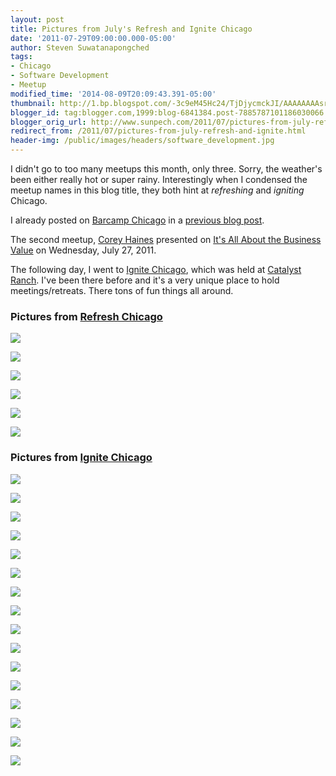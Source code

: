 ```yaml
---
layout: post
title: Pictures from July's Refresh and Ignite Chicago
date: '2011-07-29T09:00:00.000-05:00'
author: Steven Suwatanapongched
tags:
- Chicago
- Software Development
- Meetup
modified_time: '2014-08-09T20:09:43.391-05:00'
thumbnail: http://1.bp.blogspot.com/-3c9eM45Hc24/TjDjycmckJI/AAAAAAAAsrY/goiIaQnBwi0/s600/2011-07-27+at+18-34-09.jpg
blogger_id: tag:blogger.com,1999:blog-6841384.post-7885787101186030066
blogger_orig_url: http://www.sunpech.com/2011/07/pictures-from-july-refresh-and-ignite.html
redirect_from: /2011/07/pictures-from-july-refresh-and-ignite.html
header-img: /public/images/headers/software_development.jpg
---
```


I didn't go to too many meetups this month, only three. Sorry, the weather's been either really hot or super rainy. Interestingly when I condensed the meetup names in this blog title, they both hint at <i>refreshing</i> and <i>igniting</i> Chicago.

I already posted on <a href="http://barcampchicago.org/">Barcamp Chicago</a> in a <a href="http://www.spong.org/2011/07/barcamp-chicago-at-pumping-station-one.html">previous blog post</a>.

The second meetup, <a href="https://twitter.com/#!/coreyhaines">Corey Haines</a> presented on <a href="http://www.meetup.com/Refresh-Chicago/events/15970788/">It's All About the Business Value</a> on Wednesday, July 27, 2011.

The following day, I went to <a href="http://www.ignitechi.org/">Ignite Chicago</a>, which was held at <a href="http://www.catalystranch.com/">Catalyst Ranch</a>. I've been there before and it's a very unique place to hold meetings/retreats. There tons of fun things all around.

### Pictures from <a href="http://www.meetup.com/Refresh-Chicago/">Refresh Chicago</a>

<a href="http://1.bp.blogspot.com/-3c9eM45Hc24/TjDjycmckJI/AAAAAAAAsrY/goiIaQnBwi0/s600/2011-07-27+at+18-34-09.jpg" ><img border="0" src="http://1.bp.blogspot.com/-3c9eM45Hc24/TjDjycmckJI/AAAAAAAAsrY/goiIaQnBwi0/s400/2011-07-27+at+18-34-09.jpg"   /></a>

<a href="http://2.bp.blogspot.com/-t6MfowFpdgU/TjDjy3ssSwI/AAAAAAAAsrc/brBUs_v28Pk/s600/2011-07-27+at+18-56-32.jpg" ><img border="0" src="http://2.bp.blogspot.com/-t6MfowFpdgU/TjDjy3ssSwI/AAAAAAAAsrc/brBUs_v28Pk/s400/2011-07-27+at+18-56-32.jpg"   /></a>

<a href="http://2.bp.blogspot.com/-h_3JICeHWJI/TjDjz9syN8I/AAAAAAAAsrg/adMG634gsY0/s600/2011-07-27+at+18-57-00.jpg" ><img border="0" src="http://2.bp.blogspot.com/-h_3JICeHWJI/TjDjz9syN8I/AAAAAAAAsrg/adMG634gsY0/s400/2011-07-27+at+18-57-00.jpg"   /></a>

<a href="http://3.bp.blogspot.com/-tzr08EKmkLw/TjDj0S3EPtI/AAAAAAAAsrk/5c5gN99Mx0E/s600/2011-07-27+at+18-57-55.jpg" ><img border="0" src="http://3.bp.blogspot.com/-tzr08EKmkLw/TjDj0S3EPtI/AAAAAAAAsrk/5c5gN99Mx0E/s400/2011-07-27+at+18-57-55.jpg"   /></a>

<a href="http://4.bp.blogspot.com/-Ve4sOuoHjhI/TjDj0_dPUHI/AAAAAAAAsro/1kJi482P5rE/s600/2011-07-27+at+19-00-24.jpg" ><img border="0" src="http://4.bp.blogspot.com/-Ve4sOuoHjhI/TjDj0_dPUHI/AAAAAAAAsro/1kJi482P5rE/s400/2011-07-27+at+19-00-24.jpg"   /></a>

<a href="http://2.bp.blogspot.com/-LT8_CxP1gyg/TjDj1XE7aEI/AAAAAAAAsrs/UnJKvPq0FkE/s600/2011-07-27+at+19-01-06.jpg" ><img border="0" src="http://2.bp.blogspot.com/-LT8_CxP1gyg/TjDj1XE7aEI/AAAAAAAAsrs/UnJKvPq0FkE/s400/2011-07-27+at+19-01-06.jpg"   /></a>

### Pictures from <a href="http://www.ignitechi.org/">Ignite Chicago</a>

<a href="http://1.bp.blogspot.com/-iyyym4ngPDE/TjJVxjfg-QI/AAAAAAAAsxc/QrLF8lI0GPw/s600/2011-07-28+at+19-03-44.jpg" ><img border="0" src="http://1.bp.blogspot.com/-iyyym4ngPDE/TjJVxjfg-QI/AAAAAAAAsxc/QrLF8lI0GPw/s400/2011-07-28+at+19-03-44.jpg"   /></a>

<a href="http://4.bp.blogspot.com/-4inmTVHrhcs/TjJV2cyxPDI/AAAAAAAAsyI/O96DRtn8dW4/s600/2011-07-28+at+19-17-39.jpg" ><img border="0" src="http://4.bp.blogspot.com/-4inmTVHrhcs/TjJV2cyxPDI/AAAAAAAAsyI/O96DRtn8dW4/s400/2011-07-28+at+19-17-39.jpg"   /></a>

<a href="http://4.bp.blogspot.com/-h-eYsJ5uIMk/TjJV24U7gWI/AAAAAAAAsyM/IwAHDzyDOkk/s600/2011-07-28+at+19-18-13.jpg" ><img border="0" src="http://4.bp.blogspot.com/-h-eYsJ5uIMk/TjJV24U7gWI/AAAAAAAAsyM/IwAHDzyDOkk/s400/2011-07-28+at+19-18-13.jpg"   /></a>

<a href="http://1.bp.blogspot.com/-Co3a4Ok2XBM/TjJV5MUggnI/AAAAAAAAsyk/-f_v3BhFR_E/s600/2011-07-28+at+19-21-59.jpg" ><img border="0" src="http://1.bp.blogspot.com/-Co3a4Ok2XBM/TjJV5MUggnI/AAAAAAAAsyk/-f_v3BhFR_E/s400/2011-07-28+at+19-21-59.jpg"   /></a>

<a href="http://4.bp.blogspot.com/-zm3tze3pi_s/TjJV5sMZ0kI/AAAAAAAAsyo/H6Vrne0Te84/s600/2011-07-28+at+19-25-17.jpg" ><img border="0" src="http://4.bp.blogspot.com/-zm3tze3pi_s/TjJV5sMZ0kI/AAAAAAAAsyo/H6Vrne0Te84/s400/2011-07-28+at+19-25-17.jpg"   /></a>

<a href="http://4.bp.blogspot.com/-K4O3sy_EiOE/TjJV6KBcN8I/AAAAAAAAsys/Ve1W9rozoH0/s600/2011-07-28+at+19-25-53.jpg" ><img border="0" src="http://4.bp.blogspot.com/-K4O3sy_EiOE/TjJV6KBcN8I/AAAAAAAAsys/Ve1W9rozoH0/s400/2011-07-28+at+19-25-53.jpg"   /></a>

<a href="http://4.bp.blogspot.com/-SUF2HSBsp00/TjJV7cH7VtI/AAAAAAAAsy0/OH3GWR0P-7Q/s600/2011-07-28+at+19-26-19.jpg" ><img border="0" src="http://4.bp.blogspot.com/-SUF2HSBsp00/TjJV7cH7VtI/AAAAAAAAsy0/OH3GWR0P-7Q/s400/2011-07-28+at+19-26-19.jpg"   /></a>

<a href="http://4.bp.blogspot.com/-7C3bPFsFst0/TjJV8wCLp6I/AAAAAAAAszE/gkbStBNGLRE/s600/2011-07-28+at+19-28-48.jpg" ><img border="0" src="http://4.bp.blogspot.com/-7C3bPFsFst0/TjJV8wCLp6I/AAAAAAAAszE/gkbStBNGLRE/s400/2011-07-28+at+19-28-48.jpg"   /></a>

<a href="http://4.bp.blogspot.com/-_4BUk0ThnK8/TjJV9P3F7dI/AAAAAAAAszI/TAcwwSmiBoc/s600/2011-07-28+at+19-32-42.jpg" ><img border="0" src="http://4.bp.blogspot.com/-_4BUk0ThnK8/TjJV9P3F7dI/AAAAAAAAszI/TAcwwSmiBoc/s400/2011-07-28+at+19-32-42.jpg"   /></a>

<a href="http://2.bp.blogspot.com/-yLUgVcmxxpM/TjJWAfC1r1I/AAAAAAAAszo/EUYYsCEUCK4/s600/2011-07-28+at+19-42-16.jpg" ><img border="0" src="http://2.bp.blogspot.com/-yLUgVcmxxpM/TjJWAfC1r1I/AAAAAAAAszo/EUYYsCEUCK4/s400/2011-07-28+at+19-42-16.jpg"   /></a>

<a href="http://4.bp.blogspot.com/-ZE3qBR-7CTs/TjJWBKHwKHI/AAAAAAAAszw/3MyicHoFbjI/s600/2011-07-28+at+19-46-11.jpg" ><img border="0" src="http://4.bp.blogspot.com/-ZE3qBR-7CTs/TjJWBKHwKHI/AAAAAAAAszw/3MyicHoFbjI/s400/2011-07-28+at+19-46-11.jpg"   /></a>

<a href="http://3.bp.blogspot.com/-VTa_1ddWW4U/TjJWB3gGKHI/AAAAAAAAsz4/UMIce1N0yQE/s600/2011-07-28+at+19-51-26+%25281%2529.jpg" ><img border="0" src="http://3.bp.blogspot.com/-VTa_1ddWW4U/TjJWB3gGKHI/AAAAAAAAsz4/UMIce1N0yQE/s400/2011-07-28+at+19-51-26+%25281%2529.jpg"   /></a>

<a href="http://4.bp.blogspot.com/-fUSFvQdUNlc/TjJWDk-q1DI/AAAAAAAAs0I/ExeqzlZP3dA/s600/2011-07-28+at+19-57-49.jpg" ><img border="0" src="http://4.bp.blogspot.com/-fUSFvQdUNlc/TjJWDk-q1DI/AAAAAAAAs0I/ExeqzlZP3dA/s400/2011-07-28+at+19-57-49.jpg"   /></a>

<a href="http://3.bp.blogspot.com/-NRAzjE_R9M0/TjJWFP97glI/AAAAAAAAs0U/T_v_UHDcuqc/s600/2011-07-28+at+20-02-39.jpg" ><img border="0" src="http://3.bp.blogspot.com/-NRAzjE_R9M0/TjJWFP97glI/AAAAAAAAs0U/T_v_UHDcuqc/s400/2011-07-28+at+20-02-39.jpg"   /></a>

<a href="http://3.bp.blogspot.com/-TsCE6yuPtYo/TjJWFUfHN_I/AAAAAAAAs0Y/FPQgkV6NdGA/s600/2011-07-28+at+20-08-39.jpg" ><img border="0" src="http://3.bp.blogspot.com/-TsCE6yuPtYo/TjJWFUfHN_I/AAAAAAAAs0Y/FPQgkV6NdGA/s400/2011-07-28+at+20-08-39.jpg"   /></a>

<a href="http://1.bp.blogspot.com/-nA8MmjDn0sg/TjJWJPP6kXI/AAAAAAAAs00/WGAaQzlZbBk/s600/2011-07-28+at+20-14-44.jpg" ><img border="0" src="http://1.bp.blogspot.com/-nA8MmjDn0sg/TjJWJPP6kXI/AAAAAAAAs00/WGAaQzlZbBk/s400/2011-07-28+at+20-14-44.jpg"   /></a>
